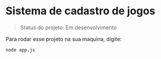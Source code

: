 <h1>Sistema de cadastro de jogos</h1>

>Status do projeto: Em desenvolvimento

Para rodar esse projeto na sua maquina, digite:

```
node app.js
``` 
